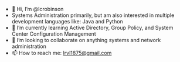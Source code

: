 - 👋 Hi, I’m @lcrobinson
- Systems Administration primarily, but am also interested in multiple development languages like: Java and Python
- 🌱 I’m currently learning Active Directory, Group Policy, and System Center Configuration Management
- 💞️ I’m looking to collaborate on anything systems and network administration
- 📫 How to reach me: lrvl1875@gmail.com

<!---
lcrobinson/lcrobinson is a ✨ special ✨ repository because its `README.md` (this file) appears on your GitHub profile.
You can click the Preview link to take a look at your changes.
--->
